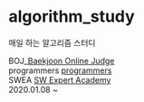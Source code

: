 # algorithm_study
매일 하는 알고리즘 스터디  

BOJ_[Baekjoon Online Judge](https://www.acmicpc.net/)  
programmers [programmers](https://programmers.co.kr/)  
SWEA [SW Expert Academy](https://swexpertacademy.com/main/main.do)  
2020.01.08 ~
